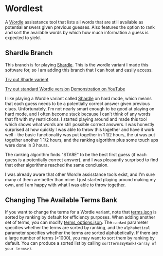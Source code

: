 # Wordlest
A [Wordle](https://www.nytimes.com/games/wordle/index.html) assisstance tool that lists all words that are still available as potential answers given previous guesses. Also features the option to rank and sort the available words by which how much information a guess is expected to yield.

## Shardle Branch
This branch is for playing [Shardle](https://shardle.17thshard.com/). This is the wordle variant I made this software for, so I am adding this branch that I can host and easily access.

[Try out Sharle varient](https://shardle.d1sgzopp8x3tu4.amplifyapp.com/)

[Try out standard Wordle version](https://main.d2v659lifdp0in.amplifyapp.com/)
[Demonstration on YouTube](https://youtu.be/zMLS2GLCLH4)

I like playing a Wordle variant called [Shardle](https://shardle.17thshard.com/) on hard mode, which means that each guess needs to be a potentially correct answer given previous clues. Unfortunately, I'm not nearly smart enough to be good at playing on hard mode, and I often become stuck because I can't think of any words that fit with my restrictions. I started playing around and made this tool which shows what words are still possible correct answers. I was honestly surprised at how quickly I was able to throw this together and have it work well - the basic functionality was put together in 1 1/2 hours, the ui was put together another 1 1/2 hours, and the ranking algorithm plus some touch ups were done in 3 hours.

The ranking algorithm finds "STARE" to be the best first guess (if each guess is a potentially correct answer), and I was pleasantly surprised to find that other algorithms reached the same conclusion.

I was already aware that other Wordle assisstance tools exist, and I'm sure many of them are better than mine. I just started playing around making my own, and I am happy with what I was able to throw together.

## Changing The Available Terms Bank
If you want to change the terms for a Wordle variant, note that [terms.json](terms.json) is sorted by ranking by default for efficiency purposes. When adding another set of terms, you can modify [terms_options.json](terms_options.json). The `ranked` parameter specifies whether the terms are sorted by ranking, and the `alphabetical` parameter specifies whether the terms are sorted alphabetically. If there are a large number of terms (>1000), you may want to sort them by ranking by default. You can produce a sorted list by calling `sortTermsByRank(<array of your terms>)`.